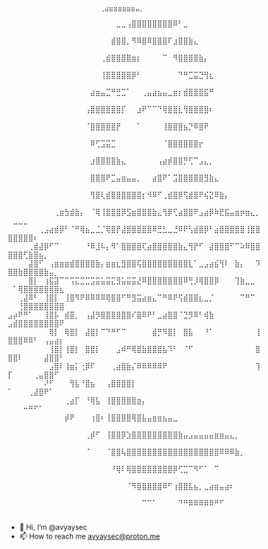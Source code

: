         ⠀⠀⠀⠀⠀⠀⠀⠀⠀⠀⠀⠀⠀⠀⠀⠀⠀⢀⣴⣶⣶⣶⣶⣶⣶⣤⡀⠀⠀⠀⠀⠀⠀⠀⠀⠀⠀⠀⠀⠀⠀⠀⠀⠀⠀⠀⠀⠀⠀⠀⠀⠀⠀
⠀⠀⠀⠀⠀⠀⠀⠀⠀⠀⠀⠀⠀⠀⠀⠀⠀⠀⠀⠀⠀⣀⣀⢠⣿⣿⣿⣿⣿⣿⣿⣿⠿⠃⣀⠀⠀⠀⠀⠀⠀⠀⠀⠀⠀⠀⠀⠀⠀⠀⠀⠀⠀⠀⠀⠀⠀⠀⠀⠀
⠀⠀⠀⠀⠀⠀⠀⠀⠀⠀⠀⠀⠀⠀⠀⠀⠀⠀⠀⠀⣾⣿⣿⡀⠻⠿⣿⠿⣿⣿⣿⠏⣰⣿⣿⣷⣄⠀⠀⠀⠀⠀⠀⠀⠀⠀⠀⠀⠀⠀⠀⠀⠀⠀⠀⠀⠀⠀⠀⠀
⠀⠀⠀⠀⠀⠀⠀⠀⠀⠀⠀⠀⠀⠀⠀⠀⠀⠀⢀⣾⣿⣿⣿⣿⣶⡆⠀⠀⠀⠀⠉⠀⠻⣿⣿⣿⣿⣷⡄⠀⠀⠀⠀⠀⠀⠀⠀⠀⠀⠀⠀⠀⠀⠀⠀⠀⠀⠀⠀⠀
⠀⠀⠀⠀⠀⠀⠀⠀⠀⠀⠀⠀⠀⠀⠀⠀⠀⠀⢸⣿⣿⣿⣿⣿⡿⠃⠀⠀⠀⠀⠀⠀⠀⠙⠛⣉⣭⣙⢻⣆⠀⠀⠀⠀⠀⠀⠀⠀⠀⠀⠀⠀⠀⠀⠀⠀⠀⠀⠀⠀
⠀⠀⠀⠀⠀⠀⠀⠀⠀⠀⠀⠀⠀⠀⠀⠀⣴⣶⣤⣉⠛⣛⣉⠁⠀⠀⢀⣤⣴⣦⣤⣀⣶⡆⣾⣿⣿⣿⣯⠛⠀⠀⠀⠀⠀⠀⠀⠀⠀⠀⠀⠀⠀⠀⠀⠀⠀⠀⠀⠀
⠀⠀⠀⠀⠀⠀⠀⠀⠀⠀⠀⠀⠀⠀⠀⢠⣿⣿⣿⣿⣿⣿⡏⠀⠀⣰⠟⠉⠉⠙⢿⣿⣿⣇⢻⣿⣿⣿⣿⠆⠀⠀⠀⠀⠀⠀⠀⠀⠀⠀⠀⠀⠀⠀⠀⠀⠀⠀⠀⠀
⠀⠀⠀⠀⠀⠀⠀⠀⠀⠀⠀⠀⠀⠀⠀⠈⣿⣿⣿⣿⣿⡟⠀⠀⠀⠁⠀⠀⠀⠀⢸⣿⣿⣿⣦⡙⠿⣿⠟⠀⠀⠀⠀⠀⠀⠀⠀⠀⠀⠀⠀⠀⠀⠀⠀⠀⠀⠀⠀⠀
⠀⠀⠀⠀⠀⠀⠀⠀⠀⠀⠀⠀⠀⠀⠀⠀⠿⢋⣩⣭⣉⠀⠀⠀⠀⠀⠀⠀⠀⠀⠈⣿⣿⣿⣿⣿⣿⡖⠀⠀⠀⠀⠀⠀⠀⠀⠀⠀⠀⠀⠀⠀⠀⠀⠀⠀⠀⠀⠀⠀
⠀⠀⠀⠀⠀⠀⠀⠀⠀⠀⠀⠀⠀⠀⠀⠀⣰⣿⣿⣿⣿⣷⣄⠀⠀⠀⠀⠀⠀⢠⣴⡾⣿⣿⡛⢋⠉⣠⣄⡀⠀⠀⠀⠀⠀⠀⠀⠀⠀⠀⠀⠀⠀⠀⠀⠀⠀⠀⠀⠀
⠀⠀⠀⠀⠀⠀⠀⠀⠀⠀⠀⠀⠀⠀⠀⠀⣿⣿⣿⠟⣉⣤⣶⣤⣤⡀⠀⠀⣴⣿⠟⠁⣩⣿⣿⣿⣿⣿⣻⣷⣄⠀⠀⠀⠀⠀⠀⠀⠀⠀⠀⠀⠀⠀⠀⠀⠀⠀⠀⠀
⠀⠀⠀⠀⠀⠀⠀⠀⠀⠀⠀⠀⠀⠀⠀⠀⢻⣿⢇⣾⣿⣿⣿⣿⣿⣿⡆⠺⠿⠋⢀⣾⣿⡿⢫⣾⣿⠟⢮⣝⠿⣷⡄⠀⠀⠀⠀⠀⠀⠀⠀⠀⠀⠀⠀⠀⠀⠀⠀⠀
⠀⠀⠀⠀⠀⠀⠀⠀⠀⢀⣶⣳⣾⣷⡄⠀⠈⢿⢸⣿⣿⣿⡿⣫⣶⣿⣿⣿⣷⣄⢻⡿⢋⣴⣿⣿⠟⣠⣴⡿⠷⣟⣯⣤⣶⡶⣶⣄⡀⠀⣀⣀⣀⠀⠀⠀⠀⠀⠀⠀
⠀⠀⠀⠀⠀⠀⢀⣠⣴⣾⡿⠃⠈⠛⢿⣦⣀⣈⡈⢿⣿⡟⣼⣿⣿⣿⣿⣿⠿⣛⣃⣀⣘⠿⠟⢣⣾⣿⡿⠃⣴⣿⣿⣿⣿⣿⢸⣿⣿⣿⣿⣿⣿⣿⠆⠀⠀⠀⠀⠀
⠀⠀⠀⠀⢀⣾⣼⡿⠋⠉⠀⠀⠀⠀⠀⠘⠿⣸⠧⡄⠻⠁⣿⣿⣿⣿⢏⣴⣿⣿⣿⣿⣿⣷⣄⢻⡟⠋⠀⣼⣿⣿⣿⠋⠉⠵⠿⣿⣿⣿⣿⣿⢋⣷⣿⣦⡀⠀⠀⠀
⠀⠀⠀⠀⣼⣿⠋⠀⢠⣶⣶⣶⣾⣿⣿⣿⣿⣷⡄⣶⣶⣆⣻⣿⣿⢯⣿⣿⣿⣿⣿⣿⣿⣿⣿⣇⠁⣀⣠⣴⣮⢻⠇⠀⣷⡄⠀⠀⠹⣿⣿⣷⣿⣿⣿⣿⣷⣤⡀⠀
⠀⠀⠀⠀⣿⡇⠀⢰⣯⣽⠉⠉⢩⣍⣉⣉⣩⣭⣥⣭⣍⣻⣥⣭⣭⣜⠿⣿⣿⣿⣿⣿⣿⣿⠿⢛⡸⢿⣿⣿⡿⠀⠀⠀⢹⣷⣀⣀⠀⠀⠁⢿⣿⣿⣿⣿⣿⣿⣿⣆
⠀⠀⢀⣼⠿⠃⠀⢸⣿⡇⠀⢸⣿⠻⠟⠿⠿⠿⠿⢿⣿⣿⠋⠛⣻⣭⣴⣶⣄⠉⠛⠿⠟⢫⣾⣿⣿⣆⣀⡈⠀⠀⠀⠀⠀⠉⠛⠉⠀⠀⠀⢘⣿⣿⣿⣿⣿⣿⣿⣿
⣠⡴⠟⠛⠁⠀⠀⢸⣿⡧⠀⣾⣿⡀⠀⢠⣼⡻⣿⣿⣿⣿⣿⣿⠎⣿⠿⠟⠃⣀⣴⣿⣿⠈⣙⡻⠿⠃⢾⣷⠀⠀⠀⠀⠀⠀⠀⠀⠀⣠⣾⣿⣿⣿⣿⣿⣿⣿⣿⠟
⠀⠀⠀⠀⠀⠀⠀⠀⢿⡇⠀⢿⣿⡇⠀⣼⣿⡇⠉⠙⠛⠋⠉⠀⠀⠀⠀⠀⣾⡛⠻⣿⡇⠀⣿⣧⠀⠀⠘⠁⠀⠀⠀⠀⠀⠀⠀⠀⢸⣿⣿⣿⠿⠿⠃⠀⢠⣤⣴⡆
⠀⠀⠀⠀⠀⠀⠀⠀⢸⣿⡇⢸⣿⡇⠀⣿⣿⡇⠀⠀⠀⣠⠾⠛⢿⣿⣷⣿⣿⣿⣧⠹⠃⠀⠈⠋⠀⠀⠀⠀⠀⠀⠀⠀⠀⠀⠀⠀⣿⣿⣿⠇⠀⠀⠀⠀⣼⣿⣿⠃
⠀⠀⠀⠀⠀⠀⠀⠀⣠⣿⠇⢸⣶⡅⢐⡿⠏⠀⠀⠀⢀⣴⣿⣷⡌⠿⠿⠿⠿⠿⠟⠀⠀⠀⠀⠀⠀⠀⠀⠀⠀⠀⠀⠀⠀⠀⠀⠀⢹⡏⠀⠀⠀⠀⢀⣤⣿⣿⠋⠀
⠀⠀⠀⠀⠀⠀⠀⠜⠋⠀⠀⠀⢻⣧⠘⣿⣦⠀⠀⢠⣿⣿⣿⣿⡇⠀⠀⠀⠀⠀⠀⠀⠀⠀⠀⠀⠀⠀⠀⠀⠀⠀⠀⠀⠀⠀⠀⠀⠀⠁⠀⠀⠀⢀⣼⣿⠟⠁⠀⠀
⠀⠀⠀⠀⠀⠀⠀⠀⠀⠀⠀⢀⣴⡏⠀⠘⢿⣧⠀⢸⣿⣿⣿⣿⣿⣶⡄⠀⠀⠀⠀⠀⠀⠀⠀⠀⠀⠀⠀⠀⠀⠀⠀⠀⠀⠀⠀⠀⠀⠀⠀⠀⠒⠛⠋⠁⠀⠀⠀⠀
⠀⠀⠀⠀⠀⠀⠀⠀⠀⠀⠀⡾⠟⠀⠀⠀⢰⣿⠆⢸⣿⣿⣿⣿⢿⣿⣧⣤⣶⣶⣦⣤⣀⠀⠀⠀⠀⠀⠀⠀⠀⠀⠀⠀⠀⠀⠀⠀⠀⠀⠀⠀⠀⠀⠀⠀⠀⠀⠀⠀
⠀⠀⠀⠀⠀⠀⠀⠀⠀⠀⠀⠀⠀⠀⠀⢀⡾⠋⠀⢸⣿⣿⡿⣱⣿⣿⣿⣿⣿⣿⣿⣿⣿⣷⣤⣠⣤⣤⣤⣤⣶⣶⣤⣄⡀⠀⠀⠀⠀⠀⠀⠀⠀⠀⠀⠀⠀⠀⠀⠀
⠀⠀⠀⠀⠀⠀⠀⠀⠀⠀⠀⠀⠀⠀⠀⠈⠀⠀⠀⠈⣿⣿⢧⣿⣿⣿⣿⣿⣿⣿⣿⣿⣿⣿⣿⣿⣿⣿⣿⣿⣿⠿⠿⠿⣷⡀⠀⠀⠀⠀⠀⠀⠀⠀⠀⠀⠀⠀⠀⠀
⠀⠀⠀⠀⠀⠀⠀⠀⠀⠀⠀⠀⠀⠀⠀⠀⠀⠀⠀⠀⠘⢿⠇⢿⣿⣿⣿⣿⣿⣿⣿⣿⡿⢋⣉⠉⠻⠋⠁⠀⠉⠀⠀⠀⠀⠀⠀⠀⠀⠀⠀⠀⠀⠀⠀⠀⠀⠀⠀⠀
⠀⠀⠀⠀⠀⠀⠀⠀⠀⠀⠀⠀⠀⠀⠀⠀⠀⠀⠀⠀⠀⠀⠀⠈⠻⣿⣿⣿⣿⣿⠿⠋⢰⣿⣿⣧⣦⡀⣀⣴⣶⣤⣴⠆⠀⠀⠀⠀⠀⠀⠀⠀⠀⠀⠀⠀⠀⠀⠀⠀
⠀⠀⠀⠀⠀⠀⠀⠀⠀⠀⠀⠀⠀⠀⠀⠀⠀⠀⠀⠀⠀⠀⠀⠀⠀⠀⠉⠉⠁⠀⠀⠀⠀⠙⠛⠿⠿⠿⠿⠿⠛⠋⠀⠀⠀⠀⠀⠀⠀⠀⠀⠀⠀⠀⠀⠀⠀⠀⠀⠀
- 👋 Hi, I’m @avyaysec
- 📫 How to reach me avyaysec@proton.me

<!---
avyaysec/avyaysec is a ✨ special ✨ repository because its `README.md` (this file) appears on your GitHub profile.
You can click the Preview link to take a look at your changes.
--->
